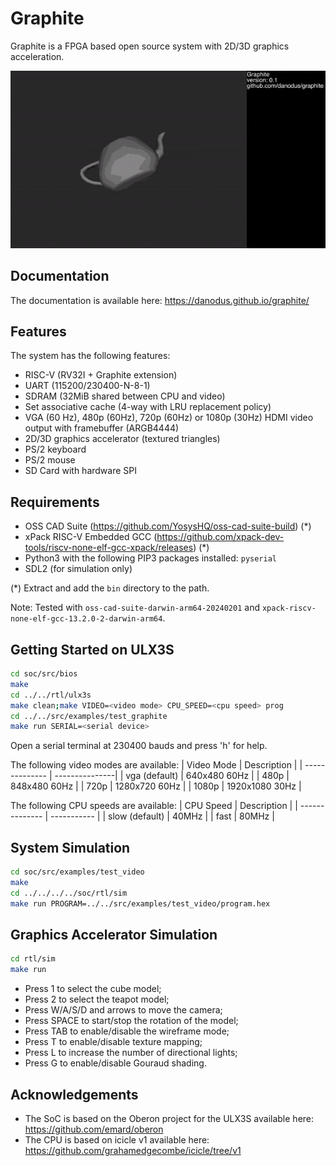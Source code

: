 # Graphite

Graphite is a FPGA based open source system with 2D/3D graphics acceleration.

![Utah Teapot](doc/teapot.gif)

## Documentation

The documentation is available here: https://danodus.github.io/graphite/

## Features

The system has the following features:

- RISC-V (RV32I + Graphite extension)
- UART (115200/230400-N-8-1)
- SDRAM (32MiB shared between CPU and video)
- Set associative cache (4-way with LRU replacement policy)
- VGA (60 Hz), 480p (60Hz), 720p (60Hz) or 1080p (30Hz) HDMI video output with framebuffer (ARGB4444)
- 2D/3D graphics accelerator (textured triangles)
- PS/2 keyboard
- PS/2 mouse
- SD Card with hardware SPI

## Requirements

- OSS CAD Suite (https://github.com/YosysHQ/oss-cad-suite-build) (*)
- xPack RISC-V Embedded GCC (https://github.com/xpack-dev-tools/riscv-none-elf-gcc-xpack/releases) (*)
- Python3 with the following PIP3 packages installed: `pyserial`
- SDL2 (for simulation only)

(*) Extract and add the `bin` directory to the path.

Note: Tested with `oss-cad-suite-darwin-arm64-20240201` and `xpack-riscv-none-elf-gcc-13.2.0-2-darwin-arm64`.

## Getting Started on ULX3S

```bash
cd soc/src/bios
make
cd ../../rtl/ulx3s
make clean;make VIDEO=<video mode> CPU_SPEED=<cpu speed> prog
cd ../../src/examples/test_graphite
make run SERIAL=<serial device>
```

Open a serial terminal at 230400 bauds and press 'h' for help.

The following video modes are available:
| Video Mode     | Description    |
| -------------- | ---------------|
| vga (default)  | 640x480 60Hz   |
| 480p           | 848x480 60Hz   |
| 720p           | 1280x720 60Hz  |
| 1080p          | 1920x1080 30Hz |

The following CPU speeds are available:
| CPU Speed      | Description |
| -------------- | ----------- |
| slow (default) | 40MHz       |
| fast           | 80MHz       |

## System Simulation

```bash
cd soc/src/examples/test_video
make
cd ../../../../soc/rtl/sim
make run PROGRAM=../../src/examples/test_video/program.hex
```

## Graphics Accelerator Simulation

```bash
cd rtl/sim
make run
```

- Press 1 to select the cube model;
- Press 2 to select the teapot model;
- Press W/A/S/D and arrows to move the camera;
- Press SPACE to start/stop the rotation of the model;
- Press TAB to enable/disable the wireframe mode;
- Press T to enable/disable texture mapping;
- Press L to increase the number of directional lights;
- Press G to enable/disable Gouraud shading.

## Acknowledgements

- The SoC is based on the Oberon project for the ULX3S available here: https://github.com/emard/oberon
- The CPU is based on icicle v1 available here: https://github.com/grahamedgecombe/icicle/tree/v1
